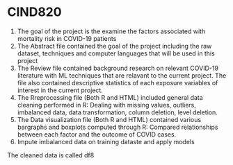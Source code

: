 # CIND820
1. The goal of the project is the examine the factors associated with mortality risk in COVID-19 patients
2. The Abstract file contained the goal of the project including the raw dataset, techniques and computer languages that will be used in this project
3. The Review file contained background research on relevant COVID-19 literature with ML techniques that are relavant to the current project. 
   The file also contained descriptive statistics of each exposure variables of interest in the current project.
4. The Rreprocessing file (Both R and HTML) included general data cleaning performed in R: 
   Dealing with missing values, outliers, imbalanced data, data transformation, column deletion, level deletion.
5. The Data visualization file (Both R and HTML) contained various bargraphs and boxplots computed through R:
   Compared relationships between each factor and the outcome of COVID cases.
6. Impute imbalanced data on training dataste and apply models

The cleaned data is called df8
